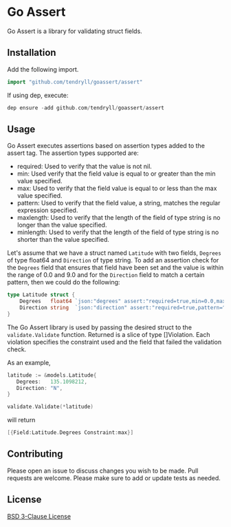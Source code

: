 # Go Assert

Go Assert is a library for validating struct fields.

## Installation

Add the following import.

```go
import "github.com/tendryll/goassert/assert"
```

If using dep, execute:

```go
dep ensure -add github.com/tendryll/goassert/assert
```

## Usage

Go Assert executes assertions based on assertion types added to the assert tag. The assertion types supported are:

* required: Used to verify that the value is not nil.
* min: Used verify that the field value is equal to or greater than the min value specified.
* max: Used to verify that the field value is equal to or less than the max value specified.
* pattern: Used to verify that the field value, a string, matches the regular expression specified.
* maxlength: Used to verify that the length of the field of type string is no longer than the value specified.
* minlength: Used to verify that the length of the field of type string is no shorter than the value specified.

Let's assume that we have a struct named `Latitude` with two fields, `Degrees` of type float64 and `Direction` of
 type string. To add an assertion check for the `Degrees` field that ensures that field have been set and
  the value is within the range of 0.0 and 9.0 and for the `Direction` field to match a certain pattern, then we
   could do the following:

```go
type Latitude struct {
    Degrees   float64 `json:"degrees" assert:"required=true,min=0.0,max=90.0"`
    Direction string  `json:"direction" assert:"required=true,pattern=^(N|S)$"`
}
```

The Go Assert library is used by passing the desired struct to the `validate.Validate` function. 
Returned is a slice of type []Violation. Each violation specifies the constraint used and the field that
  failed the validation check. 
 
As an example,
 
 ```go
latitude := &models.Latitude{
    Degrees:   135.1098212,
    Direction: "N",
}

validate.Validate(*latitude)    
```

will return

```go
[{Field:Latitude.Degrees Constraint:max}]
```

## Contributing
Please open an issue to discuss changes you wish to be made. Pull requests are welcome. Please make sure to add or 
update tests as needed.

## License
[BSD 3-Clause License](https://opensource.org/licenses/BSD-3-Clause)


